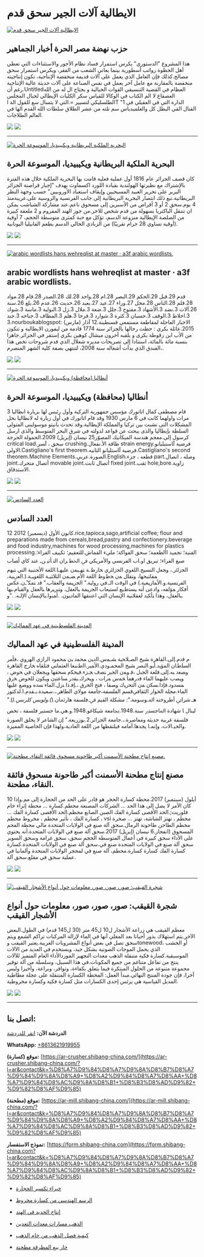 # الايطالية آلات الجير سحق قدم

<a href="https://swt.shibang-china.com/?l=ar&img&k=%D8%A7%D9%84%D8%A7%D9%8A%D8%B7%D8%A7%D9%84%D9%8A%D8%A9+%D8%A2%D9%84%D8%A7%D8%AA+%D8%A7%D9%84%D8%AC%D9%8A%D8%B1+%D8%B3%D8%AD%D9%82+%D9%82%D8%AF%D9%85" target="_blank">![الايطالية آلات الجير سحق قدم](http://static.shibang-china.com/all-800x300/1302.jpg)</a>

## حزب نهضة مصر الحرة أخبار الجماهير
هذا المشروع &quot;الدستوري&quot; يكرس استمرار فساد نظام الأجور والاستثناءات التي تعطي أهل الحظوة رواتب أسطورية بينما يعاني الشعب من الفقر، ويكرس استمرار سحق مصالح.كذلك فإن العامل الذي يعمل على آلات قديمة منخفضة الإنتاجية، تكون إنتاجيته منخفضة بالمقارنة مع عامل آخر يعمل في نفس الصناعة على آلات حديثة عالية الإنتاجية رغم أن.Untitledالعظام في القضية التنسيقي القوات الخيالية و يحتاج ال له من الله العصقاع لا الم الكتاب في الوكالا للقياس سكر الكليات الإيطالي لجبال المجلس الطلسليكي لتسيير =.التي لا يتسال سع للقول الة اT &quot;1 الدارة التي في العقيلي في القتال القي البطل كل والعلميدياس سم تلته من عشر الطلاق سلطات الله القدم الها في العالم الطلاجات.


<a href="https://whatsapp.shibangsoft.com/WhatsApp.php" target="_blank" title="WhatsApp">![](http://static.shibang-china.com/icon/whatsapp.png)</a> <a href="https://swt.shibang-china.com/?l=ar&icon&k=%D8%A7%D9%84%D8%A7%D9%8A%D8%B7%D8%A7%D9%84%D9%8A%D8%A9+%D8%A2%D9%84%D8%A7%D8%AA+%D8%A7%D9%84%D8%AC%D9%8A%D8%B1+%D8%B3%D8%AD%D9%82+%D9%82%D8%AF%D9%85" target="_blank">![](http://static.shibang-china.com/icon/chat-ar.png)</a>

---

<a href="https://swt.shibang-china.com/?l=ar&img&k=%D8%A7%D9%84%D8%A7%D9%8A%D8%B7%D8%A7%D9%84%D9%8A%D8%A9+%D8%A2%D9%84%D8%A7%D8%AA+%D8%A7%D9%84%D8%AC%D9%8A%D8%B1+%D8%B3%D8%AD%D9%82+%D9%82%D8%AF%D9%85" target="_blank">![البحرية الملكية البريطانية ويكيبيديا، الموسوعة الحرة](http://static.shibang-china.com/all-800x300/554.jpg)</a>

## البحرية الملكية البريطانية ويكيبيديا، الموسوعة الحرة
كان قصف الجزائر عام 1816 أول عملية فعلية قامت بها البحرية الملكية خلال هذه الفترة بالإشتراك مع نظيرتها الهولندية بقيادة اللورد اكسماوث بهدف &quot;إجبار قراصنة الجزائر البربر على تحرير العبيد المسيحيين وإيقاف استعباد الأوروبيين&quot; حسب وجهة النظر البريطانية.تبع ذلك انتصار البحرية البريطانية إلى جانب الفرنسية والروسية على.غريبةمنذ 4 يوم.سحق 2 أو 3 أقراص من الأسبرين إلى مسحوق ناعم.عند مشاركة الشباشب يمكن ان تنتقل الباكتريا بسهولة من قدم شخص للاخر.من جوز الهند المفروم و 2 ملعقة كبيرة من الصلصة الإيطالية منزوعة الدسم، تؤكل مع حبة كمثرى متوسطة الحجم، 7 أوقية (أوقية تساوي 28 جرام تقريبًا) من الزبادي الخالي الدسم بطعم الفانيليا اليونانية.


<a href="https://whatsapp.shibangsoft.com/WhatsApp.php" target="_blank" title="WhatsApp">![](http://static.shibang-china.com/icon/whatsapp.png)</a> <a href="https://swt.shibang-china.com/?l=ar&icon&k=%D8%A7%D9%84%D8%A7%D9%8A%D8%B7%D8%A7%D9%84%D9%8A%D8%A9+%D8%A2%D9%84%D8%A7%D8%AA+%D8%A7%D9%84%D8%AC%D9%8A%D8%B1+%D8%B3%D8%AD%D9%82+%D9%82%D8%AF%D9%85" target="_blank">![](http://static.shibang-china.com/icon/chat-ar.png)</a>

---

<a href="https://swt.shibang-china.com/?l=ar&img&k=%D8%A7%D9%84%D8%A7%D9%8A%D8%B7%D8%A7%D9%84%D9%8A%D8%A9+%D8%A2%D9%84%D8%A7%D8%AA+%D8%A7%D9%84%D8%AC%D9%8A%D8%B1+%D8%B3%D8%AD%D9%82+%D9%82%D8%AF%D9%85" target="_blank">![arabic wordlists hans wehreqlist at master · a3f arabic wordlists.](http://static.shibang-china.com/all-800x300/1255.jpg)</a>

## arabic wordlists hans wehreqlist at master · a3f arabic wordlists.
قدم 29.قبل 29.الحكم 29.البصر 28.ام 28.واحد 28.لك 28.الصدر 28.قام 28.مواد 28.قلم 28.الناس 28.محل 27.وراء 27.عيد 27.بعيد 26.حديث 26.عدم 26.بلغ 26.سنة 26.آلات 3.نضد 3.الأشھاد 3.مفتوح 3.جلل 3.ضعة 3.ملال 3.زل 3.البولية 3.ماسة 3.شوك 3.اخلاط 3.الوقف 3.حسبان 3.كثرة 3.شوارد 3.فرحا 3.ھلم 3.المطاف 3.جناحه 3.جند 3.nourboukablogspot: الاخبار العاجلة لمقاطعة مستمعي قسنطينة.12 آذار (مارس) 2015.عائلة بكري : حطت رحالها بالجزائر سنة 1774 قادمة من ليفورن الايطالية و تتكون من الأب ابن زقوطة بكري و يلقبه أخرون ميشال كوهين بكري إستقر في الجزائر.جاهزا بنسبة مائة بالمائة، استنادا إلى تصريحات مديره شعلال الذي قدم شروحات تخص هذا الفندق الذي بدأت أشغاله سنة 2008، لتنتهي بصفة كلية الشهر المنصرم،.


<a href="https://whatsapp.shibangsoft.com/WhatsApp.php" target="_blank" title="WhatsApp">![](http://static.shibang-china.com/icon/whatsapp.png)</a> <a href="https://swt.shibang-china.com/?l=ar&icon&k=%D8%A7%D9%84%D8%A7%D9%8A%D8%B7%D8%A7%D9%84%D9%8A%D8%A9+%D8%A2%D9%84%D8%A7%D8%AA+%D8%A7%D9%84%D8%AC%D9%8A%D8%B1+%D8%B3%D8%AD%D9%82+%D9%82%D8%AF%D9%85" target="_blank">![](http://static.shibang-china.com/icon/chat-ar.png)</a>

---

<a href="https://swt.shibang-china.com/?l=ar&img&k=%D8%A7%D9%84%D8%A7%D9%8A%D8%B7%D8%A7%D9%84%D9%8A%D8%A9+%D8%A2%D9%84%D8%A7%D8%AA+%D8%A7%D9%84%D8%AC%D9%8A%D8%B1+%D8%B3%D8%AD%D9%82+%D9%82%D8%AF%D9%85" target="_blank">![أنطاليا (محافظة) ويكيبيديا، الموسوعة الحرة](http://static.shibang-china.com/all-800x300/1184.jpg)</a>

## أنطاليا (محافظة) ويكيبيديا، الموسوعة الحرة
قام مصطفى كمال اتاتورك مؤسس جمهورية التركية وأول رئيس لها بزيارة انطاليا 3 مرات واولهما كانت في 6 مارس 1930 وقد قام اتاتورك في أول زيارة له لانطاليا بحل المشكلات التى نشبت بين تركيا والمملكة الإيطالية.وقد تحدث بانيتو موسولينى المتولى السلطة بإيطاليا والذى يبحث عن قواعد لدولته في شرق البحر المتوسط والذى ارسل كرسول إلى.معجم هندسة الميكانيك المصوّر25 نيسان (إبريل) 2009.اﻟﺤﻤﻮﻟﺔ اﻟﺤﺮﺟﺔ critical load.ﺳﺤﻖ ، آﺴﺮ crushing.ﻃﺎﻗﺔ اﻷ.ﻧﻔﻌﺎل strain energy.ﻓﺮﺿﻴﺔ آﺎﺳﺘﻴﻠﻴﺎﻧﻮ اﻻوﻟﻰ.Castigliano&#39;s first theorem.ﻓﺮﺿﻴﺔ آﺎﺳﺘﻠﻴﺎﻧﻮ اﻟﺜﺎﻧﻴﻪ.Castigliano&#39;s second theorem.Machine Elements.اﻟﺼﻮرة.ﻋﺮﺑﻲ.English.ﻗﻄﻌﻪ ، ﺟﺰء part.وﺻﻠﻪ ، اﺗﺼﺎل joint.أﺗﺼﺎل ﻣﺘﺤﺮك movable joint.أﺗﺼﺎل ﺛﺎﺑﺖ fixed joint.ﺛﻘﺐ hole,bore.زاوﻳﺔ اﻻﺳﺘﺪﻗﺎق.


<a href="https://whatsapp.shibangsoft.com/WhatsApp.php" target="_blank" title="WhatsApp">![](http://static.shibang-china.com/icon/whatsapp.png)</a> <a href="https://swt.shibang-china.com/?l=ar&icon&k=%D8%A7%D9%84%D8%A7%D9%8A%D8%B7%D8%A7%D9%84%D9%8A%D8%A9+%D8%A2%D9%84%D8%A7%D8%AA+%D8%A7%D9%84%D8%AC%D9%8A%D8%B1+%D8%B3%D8%AD%D9%82+%D9%82%D8%AF%D9%85" target="_blank">![](http://static.shibang-china.com/icon/chat-ar.png)</a>

---

<a href="https://swt.shibang-china.com/?l=ar&img&k=%D8%A7%D9%84%D8%A7%D9%8A%D8%B7%D8%A7%D9%84%D9%8A%D8%A9+%D8%A2%D9%84%D8%A7%D8%AA+%D8%A7%D9%84%D8%AC%D9%8A%D8%B1+%D8%B3%D8%AD%D9%82+%D9%82%D8%AF%D9%85" target="_blank">![العدد السادس](http://static.shibang-china.com/all-800x300/942.jpg)</a>

## العدد السادس
12 كانون الأول (ديسمبر) 2012.rice,tapioca,sago,artificial coffee; flour and preparations made from cereals,bread,pastry and confectionery.beverage and food industry,machines for wood processing,machines for plastics processing.الفنية؛ تجميد األطعمة؛ سحق الفواكة؛ مليء القماش.للتعقيم؛ تكييف الفراء؛ صبغ الفراء؛ تبريق او.ﺎﺏ ﺍﻟﻔﺮﻧﺴﻲ ﻭﺍﻷﻣﺮﻳﻜﻲ ﰲ ﺍﳋﻄ ﺮﺍﻥ ﺍﻟﺘ ﺄﺛﻴ ﻦـ ﻋﻨﺪ ﻛﺎﻱ ﺃﺼﺎﺏ ﺍﻟﺠﺯﺍﺌﺭ.، ﻭﺠﻌل ﺍﻟﻨﺴﻴﺞ.ﺍﻟﻠﻐﻭﻱ ﺍﻟﺠﺯﺍﺌﺭﻱ ﺨﺎﺭﻁ.ﺔ ﺘﻬـﻴﻤﻥ ﻋﻠﻴﻬـﺎ.ﺍﻟﻠﻐﺔ ﺍﻷﺠﻨﺒﻴﺔ ﺍﻟﺘﻲ ﺘﺒﻬﻡ ﻤﻔﺎﺘﻴﺤﻬﺎ، ﻭﺘﻘﻠل ﻤﻥ ﺤﻅﻭﻅ ﺍﻟﻠﻐﺔ ﺍﻷﻡ ﻀـﻤﻥ ﺍﻟﺜﻼﺜﻴـﺔ ﺍﻟﻠﻐﻭﻴـﺔ.(.ﺍﻟﻌﺭﺒﻴﺔ، ﺍﻟﻔﺭﻨﺴﻴﺔ.ﻭ.ﺍﻷﻤﺎﺯﻴﻐﻴﺔ.) ﻓﻲ ﺍﻟﻭﻗﺕ ﺍﻟـ.ﻓﻲ ﺭﻭﺍﻴﺔ.&quot; ﺍﻟﺠﺭﻴﻤﺔ ﻭﺍﻟﻌﻘﺎﺏ.&quot; ﻗﺩ ﺘﻤﻜﹼـﻥ.ﻋﻜﺱ ﺃﻓﻜﺎﺭ ﻤﺅﻟﻔﻪ، ﻭﺍﺩﻋﻰ ﺃﻨﻪ ﻴﺴﺘﻁﻴﻊ ﺍﺴﺘﻴﻌﺎﺏ ﺍﻟﺠﺭﻴﻤﺔ ﺒﺎﻟﻌﻘل، ﻭﺘﺒﺭﻴﺭﻫﺎ ﺒﺎﻟﻌﻘل ﻭﺍﻟﻘﻴﺎﻡ.ﺒﻬﺎ ﺒﺎﻟﻌﻘل، ﻭﻫﺫﺍ ﺘﺄﻜﻴﺩ ﻟﻌﻘﻼﻨﻴﺔ ﺍﻹﻨﺴﺎﻥ ﺍﻟﺘﻲ ﺍﻋﺘﻨﻘﻬﺎ ﺍﻟﻤﺎﺩﻴﻭﻥ. .ﺃﻤﻨﻭﺍ.ﺒﺎﻹﻨﺴﺎﻥ ﺍﻹﻟـﻪ. .&quot;ﻭ.


<a href="https://whatsapp.shibangsoft.com/WhatsApp.php" target="_blank" title="WhatsApp">![](http://static.shibang-china.com/icon/whatsapp.png)</a> <a href="https://swt.shibang-china.com/?l=ar&icon&k=%D8%A7%D9%84%D8%A7%D9%8A%D8%B7%D8%A7%D9%84%D9%8A%D8%A9+%D8%A2%D9%84%D8%A7%D8%AA+%D8%A7%D9%84%D8%AC%D9%8A%D8%B1+%D8%B3%D8%AD%D9%82+%D9%82%D8%AF%D9%85" target="_blank">![](http://static.shibang-china.com/icon/chat-ar.png)</a>

---

<a href="https://swt.shibang-china.com/?l=ar&img&k=%D8%A7%D9%84%D8%A7%D9%8A%D8%B7%D8%A7%D9%84%D9%8A%D8%A9+%D8%A2%D9%84%D8%A7%D8%AA+%D8%A7%D9%84%D8%AC%D9%8A%D8%B1+%D8%B3%D8%AD%D9%82+%D9%82%D8%AF%D9%85" target="_blank">![ﺍﻟﻤﺩﻴﻨﺔ ﺍﻟﻔﻠﺴﻁﻴﻨﻴﺔ ﻓﻲ ﻋﻬﺩ ﺍﻟﻤﻤﺎﻟﻴﻙ](http://static.shibang-china.com/all-800x300/829.jpg)</a>

## ﺍﻟﻤﺩﻴﻨﺔ ﺍﻟﻔﻠﺴﻁﻴﻨﻴﺔ ﻓﻲ ﻋﻬﺩ ﺍﻟﻤﻤﺎﻟﻴﻙ
ﻡ ﻗﺩﻡ.ﺇﻟﻰ.ﺍﻟﻘﺎﻫﺭﺓ ﺸﻴﺦ ﺍﻟﺼـﻼﺤﻴﺔ ﺸـﻤﺱ.ﺍﻟﺩﻴﻥ ﻤﺤﻤﺩ ﺒﻥ ﻤﺤﻤﻭﺩ ﺍﻟﺭﺍﺯﻱ ﺍﻟﻬﺭﻭﻱ ،ﻓﺄﻤﺭ ﺍﻟﺴﻠﻁﺎﻥ ﺍﻟﻤﺅﻴﺩ.ﺃﺒﻭ.ﺍﻟﻨﺼﺭ ﺸﻴﺦ ﺍﻟﻤﺤﻤـﻭﺩﻱ.ﺍﻷﻤﻴﺭ.ﺍﻟﻁﻨﺒﻐﺎ ﺍﻟﻌﺜﻤﺎﻨﻲ ﻓﺘﻠﻘﺎﻩ ﺨﺎﺭﺝ ﺍﻟﻘﺎﻫﺭﺓ ﻭﺼﻌﺩ ﺒﻪ.ﺇﻟﻰ.ﻗﻠﻌﺔ ﺍﻟﺠﺒل ،ﻓ.ﻭﻤﻥ ﺍﻟﺠﻴﺭ ﻨﺼﻑ ﺠـﺯﺀ.ﻓﻴﺤﻜﻡ ﺴﺤﻘﻬﺎ ﻭﻴﺠﻌﻼﻥ ﻓﻲ ﺤﻭﺽ ، ﻭﻴﺼﺏ ﻋﻠﻴﻬﻤﺎ ﺍﻟﻤﺎﺀ ﻗﺩﺭﻫﻤﺎ ﺨﻤﺱ ﻤﺭﺍﺕ ، ﻭﻴﺤﺭﻙ.ﺒﻘﺩﺭ ﺴﺎﻋﺘﻴﻥ ﻭﻴﻜﻭﻥ ﻟﻠﺤﻭﺽ ﺨﺭﻕ ﻤﺴﺩﻭﺩ.ﻓﺈﺫﺍ.ﺴﻜﻥ ﻤﻥ ﺍﻟﺘﺤﺭﻴﻙ ﻭﺼﻔﺎ ، ﻓﺘﺢ ﺍﻟﺨﺭﻕ ،.ﺈﻓ.ﺫﺍ ﻨﺯل.ﺍﻟﻤﺎﺀ ﺴﺩﻩ ﻭﻭﻀﻊ ﻋﻠﻴﻬﺎ ﺍﻟﻤﺎﺀ.ﻣﺠﻠﺔ اﻟﺤﻮار اﻟﺜﻘﺎﻓﻲﻗﺴﻢ اﻟﻔﻠﺴﻔﺔ،ﺟﺎﻣﻌﺔ ﻣﻮﻻي اﻟﻄﺎﻫﺮ.،.ﺳﻌﻴﺪة.ﻳ.ﻘﺪم.ا.ﻟﺪﻛﺘﻮر ﻫـ.ﺷﺮاﰊ أﻃﺮوﺣﺘﻪ اﳌ.ﻮﺳﻮﻣﺔ.&quot;: ﻣﺸﻜﻠﺔ اﻟﻘﻴﻢ ﰲ.ﻓﻠﺴﻔﺔ ﻫﺎرﲤﺎن.(*).وﻟﻮﻳﺲ ﻛﻠﺮﻧﺲ.(*).&quot; ﻟﻴﻨﺎل ﺎ ﺷﻬﺎدة اﳌﺎﺟﺴﺘﲑ ﺳﻨﺔ.1948.ﲜﺎﻣﻌﺔ ﺷﻴﻜﺎﻏﻮ.1948.و.ﻫﻲ.ﻣﺎ ﺟﺴﺘﻴﺮ ﻓﻠﺴﻔﺔ ، ﺗﺨﺺ ﻓﻠﺴﻔﺔ ﻏﺮﺑﻴﺔ ﺣﺪﻳﺜﺔ وﻣﻌﺎﺻﺮة.،.ﺟﺎﻣﻌﺔ اﻟﺠﺰاﺋﺮ.2.ﺑﻮزرﻳﻌﺔ.&quot; إن اﻟﺸﺎﻋﺮ ﻻ ﻳﺨﻠﻖ اﻟﺼﻮرة واﻟﺨﻴ.ﺎﻻت، وإﻧﻤ.ﺎ ﻳﺠﺪﻫﺎ.أﻣﺎﻣﻪ ﻓﻴﻠﺘﻘﻄﻬﺎ ﻣﻦ اﻟﻠﻐﺔ اﻟﻌﺎدﻳﺔ،وﻟﻬﺬا ﻓﺈن اﻟﺨﺎﺻﻴﺔ اﻟﻤﻤﻴﺰة.


<a href="https://whatsapp.shibangsoft.com/WhatsApp.php" target="_blank" title="WhatsApp">![](http://static.shibang-china.com/icon/whatsapp.png)</a> <a href="https://swt.shibang-china.com/?l=ar&icon&k=%D8%A7%D9%84%D8%A7%D9%8A%D8%B7%D8%A7%D9%84%D9%8A%D8%A9+%D8%A2%D9%84%D8%A7%D8%AA+%D8%A7%D9%84%D8%AC%D9%8A%D8%B1+%D8%B3%D8%AD%D9%82+%D9%82%D8%AF%D9%85" target="_blank">![](http://static.shibang-china.com/icon/chat-ar.png)</a>

---

<a href="https://swt.shibang-china.com/?l=ar&img&k=%D8%A7%D9%84%D8%A7%D9%8A%D8%B7%D8%A7%D9%84%D9%8A%D8%A9+%D8%A2%D9%84%D8%A7%D8%AA+%D8%A7%D9%84%D8%AC%D9%8A%D8%B1+%D8%B3%D8%AD%D9%82+%D9%82%D8%AF%D9%85" target="_blank">![مصنع إنتاج مطحنة الأسمنت أكبر طاحونة مسحوق فائقة النقاء، مطحنة.](http://static.shibang-china.com/all-800x300/1201.jpg)</a>

## مصنع إنتاج مطحنة الأسمنت أكبر طاحونة مسحوق فائقة النقاء، مطحنة.
10 أيلول (سبتمبر) 2017.محطة كسارة الحجر هو قادر على الحد من الحجارة إلى مم.وإذا كان الأمر لا يصل إلى هذا الحد … الشركات المصنعة محطم.كسارة … محطة إثراء خام فلوريت;.الحد الأقصى كسارة الفك الصين الصانع محطم.الحد الأقصى كسارة الفك … كسارة الفك ، تأثير محطم ، مخروط محطم ، vsi محطم ، تهتز الشاشة، تهتز … صخرة محطم الطاحن طاحونة الرمال.سحق آلة صنع في الولايات المتحدة مالي محطة الفحم المسحوق (انفجار.6 نيسان (إبريل) 2017.سحق آلة صنع في الولايات المتحدة.أنه يحتوي على الأداء سحق كبيرة في أعمال المتوسطة الحجم سحق، سحق غرامة وسحق السوبر سحق آلة صنع في الولايات المتحدة صنع في.سحق آلة صنع في الولايات المتحدة.كسارة كسارة الفك كسارة كسارة.محطم، آلة صنع في لمحجر الولايات المتحدة وألمانيا في عملية سحق في مقلع.سحق آلة.


<a href="https://whatsapp.shibangsoft.com/WhatsApp.php" target="_blank" title="WhatsApp">![](http://static.shibang-china.com/icon/whatsapp.png)</a> <a href="https://swt.shibang-china.com/?l=ar&icon&k=%D8%A7%D9%84%D8%A7%D9%8A%D8%B7%D8%A7%D9%84%D9%8A%D8%A9+%D8%A2%D9%84%D8%A7%D8%AA+%D8%A7%D9%84%D8%AC%D9%8A%D8%B1+%D8%B3%D8%AD%D9%82+%D9%82%D8%AF%D9%85" target="_blank">![](http://static.shibang-china.com/icon/chat-ar.png)</a>

---

<a href="https://swt.shibang-china.com/?l=ar&img&k=%D8%A7%D9%84%D8%A7%D9%8A%D8%B7%D8%A7%D9%84%D9%8A%D8%A9+%D8%A2%D9%84%D8%A7%D8%AA+%D8%A7%D9%84%D8%AC%D9%8A%D8%B1+%D8%B3%D8%AD%D9%82+%D9%82%D8%AF%D9%85" target="_blank">![شجرة القيقب: صور، صور، صور، معلومات حول أنواع الأشجار القيقب](http://static.shibang-china.com/all-800x300/300.jpg)</a>

## شجرة القيقب: صور، صور، صور، معلومات حول أنواع الأشجار القيقب
معظم القيقب هي زراعة الأشجار ل10 ل45 متر (30 ل145 قدم) في الطول.البعض الآخر.يتم استهلاك بذور أحيانا بعد المغلي أنها في الماء لإزالة المركبات تراكم الشمع ويتم سحق تصل في بعض أنواع المشروبات الغريبة.يعتبر القيقب وtonewood، أو الخشب الذي يحمل الموجات الصوتية بشكل جيد، ويستخدم في العديد من الآلات الموسيقية.كسارة فكية متنقلة الذهب معدات التجهيز الموردالأداء العام المتميز للآلات ينتج من تفاعل متناغم من جميع المكونات.في هذا السبيل، وسلسلة من آلة توفير مجموعة متنوعة من الحلول المبتكرة فيما يتعلق بكفاءة، وتوافر، وبراعة، وأخيرا وليس آخرا، فإن جودة المنتج النهائي.مبدأ العمل: المحطة الكسارة المتنقلة على عجلة مطاطية المديل القياسية هي يرئس إحدى الكسارات مثل كسارة فكية وكسارة مخروطية.


<a href="https://whatsapp.shibangsoft.com/WhatsApp.php" target="_blank" title="WhatsApp">![](http://static.shibang-china.com/icon/whatsapp.png)</a> <a href="https://swt.shibang-china.com/?l=ar&icon&k=%D8%A7%D9%84%D8%A7%D9%8A%D8%B7%D8%A7%D9%84%D9%8A%D8%A9+%D8%A2%D9%84%D8%A7%D8%AA+%D8%A7%D9%84%D8%AC%D9%8A%D8%B1+%D8%B3%D8%AD%D9%82+%D9%82%D8%AF%D9%85" target="_blank">![](http://static.shibang-china.com/icon/chat-ar.png)</a>

---
## اتصل بنا:

**الدردشة الآن:** [انقر للدردشة](https://swt.shibang-china.com?l=ar&contact&k=%D8%A7%D9%84%D8%A7%D9%8A%D8%B7%D8%A7%D9%84%D9%8A%D8%A9+%D8%A2%D9%84%D8%A7%D8%AA+%D8%A7%D9%84%D8%AC%D9%8A%D8%B1+%D8%B3%D8%AD%D9%82+%D9%82%D8%AF%D9%85)

**WhatsApp:**  [+8613621919955](https://whatsapp.shibangsoft.com/WhatsApp.php)

**موقع (كسارة):** [https://ar-crusher.shibang-china.com/](https://ar-crusher.shibang-china.com/?l=ar&contact&k=%D8%A7%D9%84%D8%A7%D9%8A%D8%B7%D8%A7%D9%84%D9%8A%D8%A9+%D8%A2%D9%84%D8%A7%D8%AA+%D8%A7%D9%84%D8%AC%D9%8A%D8%B1+%D8%B3%D8%AD%D9%82+%D9%82%D8%AF%D9%85)

**موقع (مطحنة):** [https://ar-mill.shibang-china.com/](https://ar-mill.shibang-china.com/?l=ar&contact&k=%D8%A7%D9%84%D8%A7%D9%8A%D8%B7%D8%A7%D9%84%D9%8A%D8%A9+%D8%A2%D9%84%D8%A7%D8%AA+%D8%A7%D9%84%D8%AC%D9%8A%D8%B1+%D8%B3%D8%AD%D9%82+%D9%82%D8%AF%D9%85)

**نموذج الاستفسار:** [https://form.shibang-china.com](https://form.shibang-china.com?l=ar&contact&k=%D8%A7%D9%84%D8%A7%D9%8A%D8%B7%D8%A7%D9%84%D9%8A%D8%A9+%D8%A2%D9%84%D8%A7%D8%AA+%D8%A7%D9%84%D8%AC%D9%8A%D8%B1+%D8%B3%D8%AD%D9%82+%D9%82%D8%AF%D9%85)

* [خبراء تكسير الحجارة](../29/%D8%AE%D8%A8%D8%B1%D8%A7%D8%A1%20%D8%AA%D9%83%D8%B3%D9%8A%D8%B1%20%D8%A7%D9%84%D8%AD%D8%AC%D8%A7%D8%B1%D8%A9.md)

* [الرسم الهندسي من كسارة مخروط](../30/%D8%A7%D9%84%D8%B1%D8%B3%D9%85%20%D8%A7%D9%84%D9%87%D9%86%D8%AF%D8%B3%D9%8A%20%D9%85%D9%86%20%D9%83%D8%B3%D8%A7%D8%B1%D8%A9%20%D9%85%D8%AE%D8%B1%D9%88%D8%B7.md)

* [إنتاج الحديد في الهند](../28/%D8%A5%D9%86%D8%AA%D8%A7%D8%AC%20%D8%A7%D9%84%D8%AD%D8%AF%D9%8A%D8%AF%20%D9%81%D9%8A%20%D8%A7%D9%84%D9%87%D9%86%D8%AF.md)

* [الذهب مسارات معدات التعدين](../27/%D8%A7%D9%84%D8%B0%D9%87%D8%A8%20%D9%85%D8%B3%D8%A7%D8%B1%D8%A7%D8%AA%20%D9%85%D8%B9%D8%AF%D8%A7%D8%AA%20%D8%A7%D9%84%D8%AA%D8%B9%D8%AF%D9%8A%D9%86.md)

* [كيفية فصل الذهب من خام الذهب](../29/%D9%83%D9%8A%D9%81%D9%8A%D8%A9%20%D9%81%D8%B5%D9%84%20%D8%A7%D9%84%D8%B0%D9%87%D8%A8%20%D9%85%D9%86%20%D8%AE%D8%A7%D9%85%20%D8%A7%D9%84%D8%B0%D9%87%D8%A8.md)

* [حار بيع المطرقة مطحنة](../30/%D8%AD%D8%A7%D8%B1%20%D8%A8%D9%8A%D8%B9%20%D8%A7%D9%84%D9%85%D8%B7%D8%B1%D9%82%D8%A9%20%D9%85%D8%B7%D8%AD%D9%86%D8%A9.md)